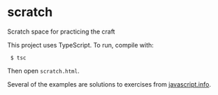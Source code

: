 # scratch
Scratch space for practicing the craft

This project uses TypeScript. To run, compile with:
```
 $ tsc
```

Then open `scratch.html`.

Several of the examples are solutions to exercises from [javascript.info](http://javascript.info/).

